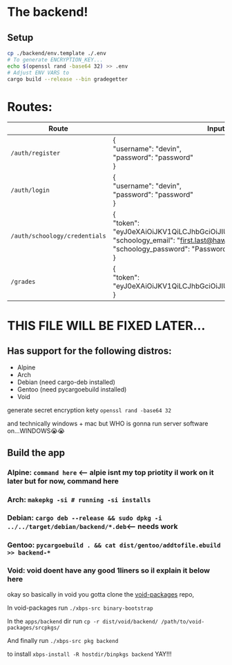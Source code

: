 # The backend!

## Setup

```bash
cp ./backend/env.template ./.env
# To generate ENCRYPTION_KEY...
echo $(openssl rand -base64 32) >> .env
# Adjust ENV VARS to 
cargo build --release --bin gradegetter
```

# Routes:

| Route                         | Input                                                                                                                                                                             | Function                             |
| ----------------------------- | --------------------------------------------------------------------------------------------------------------------------------------------------------------------------------- | ------------------------------------ |
| `/auth/register`              | {<br/>    "username": "devin",<br/>    "password": "password"<br/>}                                                                                                               | Adds user to database                |
| `/auth/login`                 | {<br/> "username": "devin",<br/> "password": "password"<br/>}                                                                                                                     | returns JWT if login info is correct |
| `/auth/schoology/credentials` | {<br/>    "token": "eyJ0eXAiOiJKV1QiLCJhbGciOiJIUzI1NiJ9.XXXXXX.XXXXXX",<br/>    "schoology_email": "first.last@hawks.tech",<br/>    "schoology_password": "PasswordofUser"<br/>} | adds schoology info to database      |
| `/grades`                     | {<br/>    "token": "eyJ0eXAiOiJKV1QiLCJhbGciOiJIUzI1NiJ9.XXXXXX.XXXXXX"<br/>}                                                                                                     | returns grades                       |

 

# THIS FILE WILL BE FIXED LATER...

## Has support for the following distros:

* Alpine
* Arch
* Debian (need cargo-deb installed)
* Gentoo (need pycargoebuild installed)
* Void

generate secret encryption kety
`openssl rand -base64 32`

and technically windows + mac but WHO is gonna run server software on...WINDOWS😭😭

## Build the app

### Alpine: `command here` <-- alpie isnt my top priotity il work on it later but for now, command here

### Arch: `makepkg -si # running -si installs`

### Debian: `cargo deb --release && sudo dpkg -i ../../target/debian/backend/*.deb`<-- needs work

### Gentoo: `pycargoebuild . && cat dist/gentoo/addtofile.ebuild >> backend-*`

### Void: void doent have any good 1liners so il explain it below here

okay so basically in void you gotta clone the [void-packages](https://github.com/void-linux/void-packages) repo, 

In void-packages run `./xbps-src binary-bootstrap`

In the `apps/backend` dir run `cp -r dist/void/backend/ /path/to/void-packages/srcpkgs/`

And finally run `./xbps-src pkg backend`

to install `xbps-install -R hostdir/binpkgs backend` YAY!!!

    
